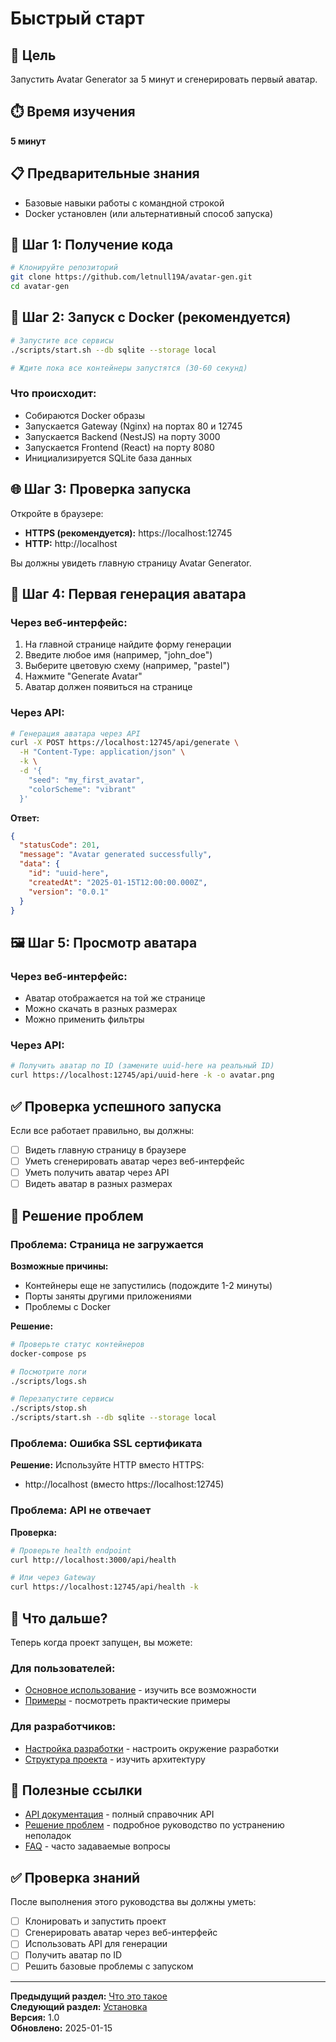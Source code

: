 # Быстрый старт

## 🎯 Цель

Запустить Avatar Generator за 5 минут и сгенерировать первый аватар.

## ⏱️ Время изучения

**5 минут**

## 📋 Предварительные знания

- Базовые навыки работы с командной строкой
- Docker установлен (или альтернативный способ запуска)

## 🚀 Шаг 1: Получение кода

```bash
# Клонируйте репозиторий
git clone https://github.com/letnull19A/avatar-gen.git
cd avatar-gen
```

## 🐳 Шаг 2: Запуск с Docker (рекомендуется)

```bash
# Запустите все сервисы
./scripts/start.sh --db sqlite --storage local

# Ждите пока все контейнеры запустятся (30-60 секунд)
```

### Что происходит:

- Собираются Docker образы
- Запускается Gateway (Nginx) на портах 80 и 12745
- Запускается Backend (NestJS) на порту 3000
- Запускается Frontend (React) на порту 8080
- Инициализируется SQLite база данных

## 🌐 Шаг 3: Проверка запуска

Откройте в браузере:

- **HTTPS (рекомендуется):** https://localhost:12745
- **HTTP:** http://localhost

Вы должны увидеть главную страницу Avatar Generator.

## 🎨 Шаг 4: Первая генерация аватара

### Через веб-интерфейс:

1. На главной странице найдите форму генерации
2. Введите любое имя (например, "john_doe")
3. Выберите цветовую схему (например, "pastel")
4. Нажмите "Generate Avatar"
5. Аватар должен появиться на странице

### Через API:

```bash
# Генерация аватара через API
curl -X POST https://localhost:12745/api/generate \
  -H "Content-Type: application/json" \
  -k \
  -d '{
    "seed": "my_first_avatar",
    "colorScheme": "vibrant"
  }'
```

**Ответ:**

```json
{
  "statusCode": 201,
  "message": "Avatar generated successfully",
  "data": {
    "id": "uuid-here",
    "createdAt": "2025-01-15T12:00:00.000Z",
    "version": "0.0.1"
  }
}
```

## 🖼️ Шаг 5: Просмотр аватара

### Через веб-интерфейс:

- Аватар отображается на той же странице
- Можно скачать в разных размерах
- Можно применить фильтры

### Через API:

```bash
# Получить аватар по ID (замените uuid-here на реальный ID)
curl https://localhost:12745/api/uuid-here -k -o avatar.png
```

## ✅ Проверка успешного запуска

Если все работает правильно, вы должны:

- [ ] Видеть главную страницу в браузере
- [ ] Уметь сгенерировать аватар через веб-интерфейс
- [ ] Уметь получить аватар через API
- [ ] Видеть аватар в разных размерах

## 🐛 Решение проблем

### Проблема: Страница не загружается

**Возможные причины:**

- Контейнеры еще не запустились (подождите 1-2 минуты)
- Порты заняты другими приложениями
- Проблемы с Docker

**Решение:**

```bash
# Проверьте статус контейнеров
docker-compose ps

# Посмотрите логи
./scripts/logs.sh

# Перезапустите сервисы
./scripts/stop.sh
./scripts/start.sh --db sqlite --storage local
```

### Проблема: Ошибка SSL сертификата

**Решение:** Используйте HTTP вместо HTTPS:

- http://localhost (вместо https://localhost:12745)

### Проблема: API не отвечает

**Проверка:**

```bash
# Проверьте health endpoint
curl http://localhost:3000/api/health

# Или через Gateway
curl https://localhost:12745/api/health -k
```

## 🎯 Что дальше?

Теперь когда проект запущен, вы можете:

### Для пользователей:

- [Основное использование](04-basic-usage.md) - изучить все возможности
- [Примеры](05-examples.md) - посмотреть практические примеры

### Для разработчиков:

- [Настройка разработки](../02-developers/01-development-setup.md) - настроить
  окружение разработки
- [Структура проекта](../02-developers/02-project-structure.md) - изучить
  архитектуру

## 🔗 Полезные ссылки

- [API документация](../../api/README.md) - полный справочник API
- [Решение проблем](06-troubleshooting.md) - подробное руководство по устранению
  неполадок
- [FAQ](07-faq.md) - часто задаваемые вопросы

## ✅ Проверка знаний

После выполнения этого руководства вы должны уметь:

- [ ] Клонировать и запустить проект
- [ ] Сгенерировать аватар через веб-интерфейс
- [ ] Использовать API для генерации
- [ ] Получить аватар по ID
- [ ] Решить базовые проблемы с запуском

---

**Предыдущий раздел:** [Что это такое](01-what-is-this.md)  
**Следующий раздел:** [Установка](03-installation.md)  
**Версия:** 1.0  
**Обновлено:** 2025-01-15
